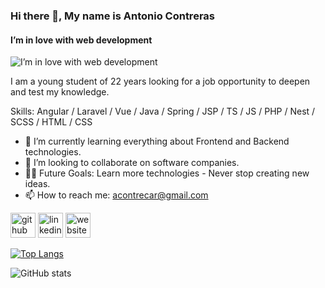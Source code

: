 ### Hi there 👋, My name is Antonio Contreras
#### I’m in love with web development
![I’m in love with web development](https://webantonioc.es/assets/img/ideogram.jpeg)

I am a young student of 22 years looking for a job opportunity to deepen and test my knowledge.

Skills: Angular / Laravel / Vue / Java / Spring / JSP / TS / JS / PHP / Nest / SCSS / HTML / CSS

- 🌱 I’m currently learning everything about Frontend and Backend technologies.
- 👯 I’m looking to collaborate on software companies.
- 💪🏼 Future Goals: Learn more technologies - Never stop creating new ideas.
- 📫 How to reach me: acontrecar@gmail.com

[<img src='https://cdn.jsdelivr.net/npm/simple-icons@3.0.1/icons/github.svg' alt='github' height='40'>](https://github.com/acontrecar)  [<img src='https://cdn.jsdelivr.net/npm/simple-icons@3.0.1/icons/linkedin.svg' alt='linkedin' height='40'>](https://www.linkedin.com/in/https://www.linkedin.com/in/antoniocontrerasc%C3%A1rdenas//)  [<img src='https://cdn.jsdelivr.net/npm/simple-icons@3.0.1/icons/icloud.svg' alt='website' height='40'>](https://portfolio-antoniocc.netlify.app/)  

[![Top Langs](https://github-readme-stats.vercel.app/api/top-langs/?username=acontrecar)](https://github.com/anuraghazra/github-readme-stats)

![GitHub stats](https://github-readme-stats.vercel.app/api?username=acontrecar&show_icons=true&count_private=true)  

